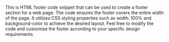This is HTML footer code snippet that can be used to create a footer section for a web page. The code ensures the footer covers the entire width of the page. It utilizes CSS styling properties such as width: 100% and background-color to achieve the desired layout. Feel free to modify the code and customize the footer according to your specific design requirements.
